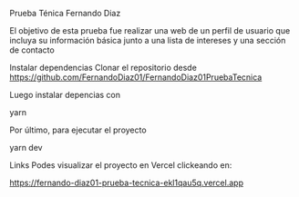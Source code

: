 Prueba Ténica Fernando Diaz

El objetivo de esta prueba fue realizar una web de un perfil de usuario que incluya su información básica junto a una lista de intereses y una sección de contacto

Instalar dependencias
Clonar el repositorio desde https://github.com/FernandoDiaz01/FernandoDiaz01PruebaTecnica

Luego instalar depencias con

yarn

Por último, para ejecutar el proyecto

yarn dev

Links
Podes visualizar el proyecto en Vercel clickeando en:

https://fernando-diaz01-prueba-tecnica-ekl1qau5q.vercel.app